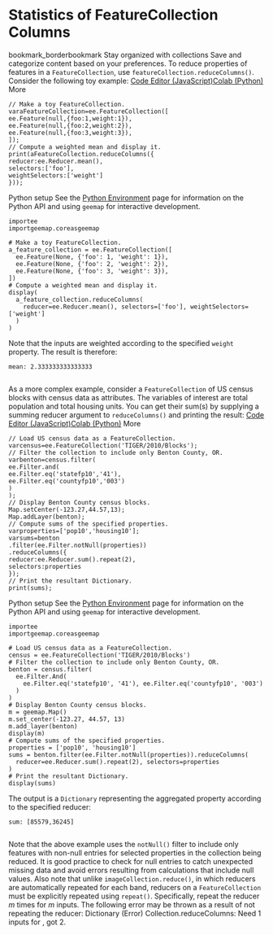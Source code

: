  
#  Statistics of FeatureCollection Columns 
bookmark_borderbookmark Stay organized with collections  Save and categorize content based on your preferences.
To reduce properties of features in a `FeatureCollection`, use `featureCollection.reduceColumns()`. Consider the following toy example:
[Code Editor (JavaScript)](https://developers.google.com/earth-engine/guides/reducers_reduce_columns#code-editor-javascript-sample)[Colab (Python)](https://developers.google.com/earth-engine/guides/reducers_reduce_columns#colab-python-sample) More
```
// Make a toy FeatureCollection.
varaFeatureCollection=ee.FeatureCollection([
ee.Feature(null,{foo:1,weight:1}),
ee.Feature(null,{foo:2,weight:2}),
ee.Feature(null,{foo:3,weight:3}),
]);
// Compute a weighted mean and display it.
print(aFeatureCollection.reduceColumns({
reducer:ee.Reducer.mean(),
selectors:['foo'],
weightSelectors:['weight']
}));
```
Python setup
See the [ Python Environment](https://developers.google.com/earth-engine/guides/python_install) page for information on the Python API and using `geemap` for interactive development.
```
importee
importgeemap.coreasgeemap
```
```
# Make a toy FeatureCollection.
a_feature_collection = ee.FeatureCollection([
  ee.Feature(None, {'foo': 1, 'weight': 1}),
  ee.Feature(None, {'foo': 2, 'weight': 2}),
  ee.Feature(None, {'foo': 3, 'weight': 3}),
])
# Compute a weighted mean and display it.
display(
  a_feature_collection.reduceColumns(
    reducer=ee.Reducer.mean(), selectors=['foo'], weightSelectors=['weight']
  )
)
```

Note that the inputs are weighted according to the specified `weight` property. The result is therefore:
```
mean: 2.333333333333333
  
```

As a more complex example, consider a `FeatureCollection` of US census blocks with census data as attributes. The variables of interest are total population and total housing units. You can get their sum(s) by supplying a summing reducer argument to `reduceColumns()` and printing the result:
[Code Editor (JavaScript)](https://developers.google.com/earth-engine/guides/reducers_reduce_columns#code-editor-javascript-sample)[Colab (Python)](https://developers.google.com/earth-engine/guides/reducers_reduce_columns#colab-python-sample) More
```
// Load US census data as a FeatureCollection.
varcensus=ee.FeatureCollection('TIGER/2010/Blocks');
// Filter the collection to include only Benton County, OR.
varbenton=census.filter(
ee.Filter.and(
ee.Filter.eq('statefp10','41'),
ee.Filter.eq('countyfp10','003')
)
);
// Display Benton County census blocks.
Map.setCenter(-123.27,44.57,13);
Map.addLayer(benton);
// Compute sums of the specified properties.
varproperties=['pop10','housing10'];
varsums=benton
.filter(ee.Filter.notNull(properties))
.reduceColumns({
reducer:ee.Reducer.sum().repeat(2),
selectors:properties
});
// Print the resultant Dictionary.
print(sums);
```
Python setup
See the [ Python Environment](https://developers.google.com/earth-engine/guides/python_install) page for information on the Python API and using `geemap` for interactive development.
```
importee
importgeemap.coreasgeemap
```
```
# Load US census data as a FeatureCollection.
census = ee.FeatureCollection('TIGER/2010/Blocks')
# Filter the collection to include only Benton County, OR.
benton = census.filter(
  ee.Filter.And(
    ee.Filter.eq('statefp10', '41'), ee.Filter.eq('countyfp10', '003')
  )
)
# Display Benton County census blocks.
m = geemap.Map()
m.set_center(-123.27, 44.57, 13)
m.add_layer(benton)
display(m)
# Compute sums of the specified properties.
properties = ['pop10', 'housing10']
sums = benton.filter(ee.Filter.notNull(properties)).reduceColumns(
  reducer=ee.Reducer.sum().repeat(2), selectors=properties
)
# Print the resultant Dictionary.
display(sums)
```

The output is a `Dictionary` representing the aggregated property according to the specified reducer:
```
sum: [85579,36245]
  
```

Note that the above example uses the `notNull()` filter to include only features with non-null entries for selected properties in the collection being reduced. It is good practice to check for null entries to catch unexpected missing data and avoid errors resulting from calculations that include null values. 
Also note that unlike `imageCollection.reduce()`, in which reducers are automatically repeated for each band, reducers on a `FeatureCollection` must be explicitly repeated using `repeat()`. Specifically, repeat the reducer _m_ times for _m_ inputs. The following error may be thrown as a result of not repeating the reducer:
Dictionary (Error) Collection.reduceColumns: Need 1 inputs for <Reducer>, got 2. 
